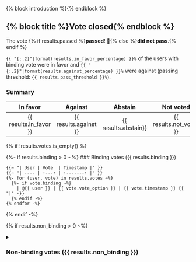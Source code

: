 {% block introduction %}{% endblock %}

## {% block title %}Vote closed{% endblock %}

The vote {% if results.passed %}**passed**! 🎉{% else %}**did not pass**.{% endif %}

`{{ "{:.2}"|format(results.in_favor_percentage) }}%` of the users with binding vote were in favor and `{{ "{:.2}"|format(results.against_percentage) }}%` were against (passing threshold: `{{ results.pass_threshold }}%`).
### Summary

|        In favor        |        Against        |       Abstain        |        Not voted        |
| :--------------------: | :-------------------: | :------------------: | :---------------------: |
| {{ results.in_favor }} | {{ results.against }} | {{ results.abstain}} | {{ results.not_voted }} |

{% if !results.votes.is_empty() %}

  {%- if results.binding > 0 ~%}
    ### Binding votes ({{ results.binding }})

    {{~ "| User | Vote  | Timestamp |" }}
    {{~ "| ---- | :---: | :-------: |" }}
    {%- for (user, vote) in results.votes ~%}
      {%- if vote.binding ~%}
        | @{{ user }} | {{ vote.vote_option }} | {{ vote.timestamp }} {{ "|" -}}
      {% endif -%}
    {% endfor -%}
  {% endif -%}

  {% if results.non_binding > 0 ~%}
    <details>
      <summary><h3>Non-binding votes ({{ results.non_binding }})</h3></summary>

      {% let max_non_binding = 300 -%}
      {% if results.non_binding > max_non_binding %}
        <i>(displaying only the first {{ max_non_binding }} non-binding votes)</i>
      {% endif %}

      {{~ "| User | Vote  | Timestamp |" }}
      {{~ "| ---- | :---: | :-------: |" }}
      {%- for (user, vote) in results.votes|non_binding(max_non_binding) ~%}
        | @{{ user }} | {{ vote.vote_option }} | {{ vote.timestamp }} {{ "|" -}}
      {% endfor ~%}
    </details>
  {% endif %}

{% endif %}
